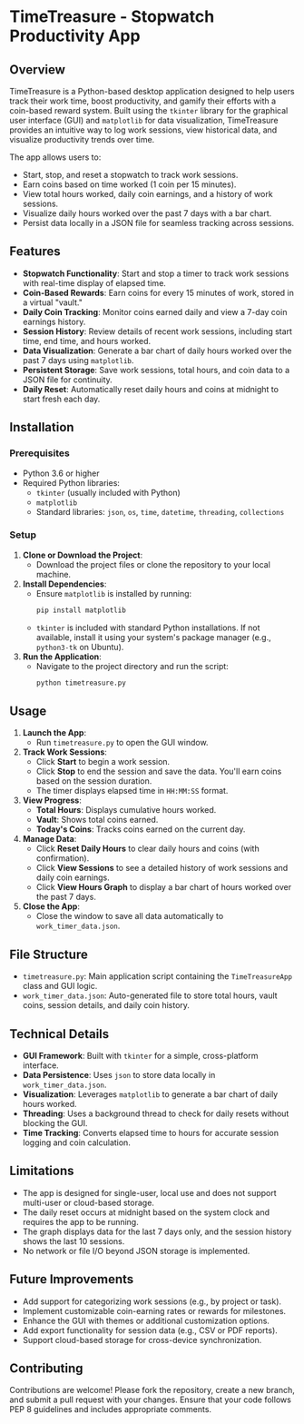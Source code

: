 # TimeTreasure - Stopwatch Productivity App

## Overview
TimeTreasure is a Python-based desktop application designed to help users track their work time, boost productivity, and gamify their efforts with a coin-based reward system. Built using the `tkinter` library for the graphical user interface (GUI) and `matplotlib` for data visualization, TimeTreasure provides an intuitive way to log work sessions, view historical data, and visualize productivity trends over time.

The app allows users to:
- Start, stop, and reset a stopwatch to track work sessions.
- Earn coins based on time worked (1 coin per 15 minutes).
- View total hours worked, daily coin earnings, and a history of work sessions.
- Visualize daily hours worked over the past 7 days with a bar chart.
- Persist data locally in a JSON file for seamless tracking across sessions.

## Features
- **Stopwatch Functionality**: Start and stop a timer to track work sessions with real-time display of elapsed time.
- **Coin-Based Rewards**: Earn coins for every 15 minutes of work, stored in a virtual "vault."
- **Daily Coin Tracking**: Monitor coins earned daily and view a 7-day coin earnings history.
- **Session History**: Review details of recent work sessions, including start time, end time, and hours worked.
- **Data Visualization**: Generate a bar chart of daily hours worked over the past 7 days using `matplotlib`.
- **Persistent Storage**: Save work sessions, total hours, and coin data to a JSON file for continuity.
- **Daily Reset**: Automatically reset daily hours and coins at midnight to start fresh each day.

## Installation

### Prerequisites
- Python 3.6 or higher
- Required Python libraries:
  - `tkinter` (usually included with Python)
  - `matplotlib`
  - Standard libraries: `json`, `os`, `time`, `datetime`, `threading`, `collections`

### Setup
1. **Clone or Download the Project**:
   - Download the project files or clone the repository to your local machine.
2. **Install Dependencies**:
   - Ensure `matplotlib` is installed by running:
     ```bash
     pip install matplotlib
     ```
   - `tkinter` is included with standard Python installations. If not available, install it using your system's package manager (e.g., `python3-tk` on Ubuntu).
3. **Run the Application**:
   - Navigate to the project directory and run the script:
     ```bash
     python timetreasure.py
     ```

## Usage
1. **Launch the App**:
   - Run `timetreasure.py` to open the GUI window.
2. **Track Work Sessions**:
   - Click **Start** to begin a work session.
   - Click **Stop** to end the session and save the data. You'll earn coins based on the session duration.
   - The timer displays elapsed time in `HH:MM:SS` format.
3. **View Progress**:
   - **Total Hours**: Displays cumulative hours worked.
   - **Vault**: Shows total coins earned.
   - **Today's Coins**: Tracks coins earned on the current day.
4. **Manage Data**:
   - Click **Reset Daily Hours** to clear daily hours and coins (with confirmation).
   - Click **View Sessions** to see a detailed history of work sessions and daily coin earnings.
   - Click **View Hours Graph** to display a bar chart of hours worked over the past 7 days.
5. **Close the App**:
   - Close the window to save all data automatically to `work_timer_data.json`.

## File Structure
- `timetreasure.py`: Main application script containing the `TimeTreasureApp` class and GUI logic.
- `work_timer_data.json`: Auto-generated file to store total hours, vault coins, session details, and daily coin history.

## Technical Details
- **GUI Framework**: Built with `tkinter` for a simple, cross-platform interface.
- **Data Persistence**: Uses `json` to store data locally in `work_timer_data.json`.
- **Visualization**: Leverages `matplotlib` to generate a bar chart of daily hours worked.
- **Threading**: Uses a background thread to check for daily resets without blocking the GUI.
- **Time Tracking**: Converts elapsed time to hours for accurate session logging and coin calculation.

## Limitations
- The app is designed for single-user, local use and does not support multi-user or cloud-based storage.
- The daily reset occurs at midnight based on the system clock and requires the app to be running.
- The graph displays data for the last 7 days only, and the session history shows the last 10 sessions.
- No network or file I/O beyond JSON storage is implemented.

## Future Improvements
- Add support for categorizing work sessions (e.g., by project or task).
- Implement customizable coin-earning rates or rewards for milestones.
- Enhance the GUI with themes or additional customization options.
- Add export functionality for session data (e.g., CSV or PDF reports).
- Support cloud-based storage for cross-device synchronization.

## Contributing
Contributions are welcome! Please fork the repository, create a new branch, and submit a pull request with your changes. Ensure that your code follows PEP 8 guidelines and includes appropriate comments.


